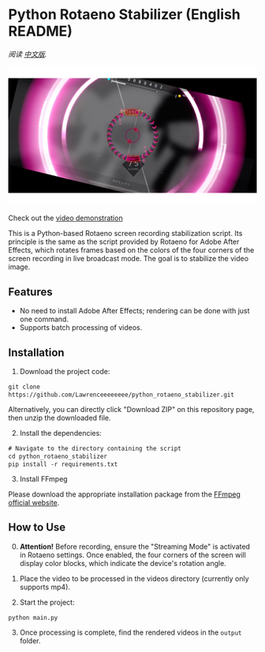 # Python Rotaeno Stabilizer (English README)

*阅读 [中文版](README.md).*

![Python Rotaeno Stabilizer](images/stable.png)

Check out the [video demonstration](https://www.bilibili.com/video/BV1bc411f7fK/?share_source=copy_web&vd_source=9e94008dbf76e399a164028430118348)

This is a Python-based Rotaeno screen recording stabilization script. Its principle is the same as the script provided by Rotaeno for Adobe After Effects, which rotates frames based on the colors of the four corners of the screen recording in live broadcast mode. The goal is to stabilize the video image.

## Features

- No need to install Adobe After Effects; rendering can be done with just one command.
- Supports batch processing of videos.

## Installation

1. Download the project code:
```shell
git clone https://github.com/Lawrenceeeeeeee/python_rotaeno_stabilizer.git
```
Alternatively, you can directly click "Download ZIP" on this repository page, then unzip the downloaded file.

2. Install the dependencies:
```shell
# Navigate to the directory containing the script
cd python_rotaeno_stabilizer
pip install -r requirements.txt
```

3. Install FFmpeg

Please download the appropriate installation package from the [FFmpeg official website](https://ffmpeg.org/download.html).


## How to Use

0. **Attention!** Before recording, ensure the "Streaming Mode" is activated in Rotaeno settings. Once enabled, the four corners of the screen will display color blocks, which indicate the device's rotation angle.

1. Place the video to be processed in the videos directory (currently only supports mp4).

2. Start the project:
```shell
python main.py
```

3. Once processing is complete, find the rendered videos in the `output` folder.


